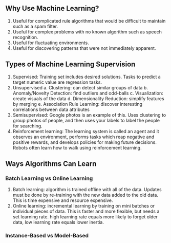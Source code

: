## Why Use Machine Learning?
1. Useful for complicated rule algorithms that would be difficult to maintain such as a spam filter.
2. Useful for complex problems with no known algorithm such as speech recognition.
3. Useful for fluctuating environments.
4. Useful for discovering patterns that were not immediately apparent.

## Types of Machine Learning Supervision
1. Supervised: Training set includes desired solutions. Tasks to predict a target numeric value are regression tasks.
2. Unsupervised
    a. Clustering: can detect similar groups of data
    b. Anomaly/Novelty Detection: find outliers and odd-balls
    c. Visualization: create visuals of the data
    d. Dimensionality Reduction: simplify features by merging
    e. Association Rule Learning: discover interesting correlations between data attributes
3. Semisupervised: Google photos is an example of this. Uses clustering to group photos of people, and then uses your labels to label the people for searching.
4. Reinforcement learning: The learning system is called an agent and it observes an environment, performs tasks which reap negative and positive rewards, and develops policies for making future decisions. Robots often learn how to walk using reinforcement learning.

## Ways Algorithms Can Learn

### Batch Learning vs Online Learning
1. Batch learning: algorithm is trained offline with all of the data. Updates must be done by re-training with the new data added to the old data. This is time expensive and resource expensive.
2. Online learning: incremental learning by training on mini batches or individual pieces of data. This is faster and more flexible, but needs a set learning rate. high learning rate equals more likely to forget older data, low learning rate equals lower inertia.

### Instance-Based vs Model-Based
